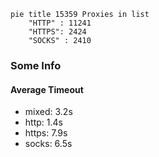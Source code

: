 
```mermaid
pie title 15359 Proxies in list
    "HTTP" : 11241
    "HTTPS": 2424
    "SOCKS" : 2410
```

### Some Info
#### Average Timeout

- mixed: 3.2s
- http: 1.4s
- https: 7.9s
- socks: 6.5s